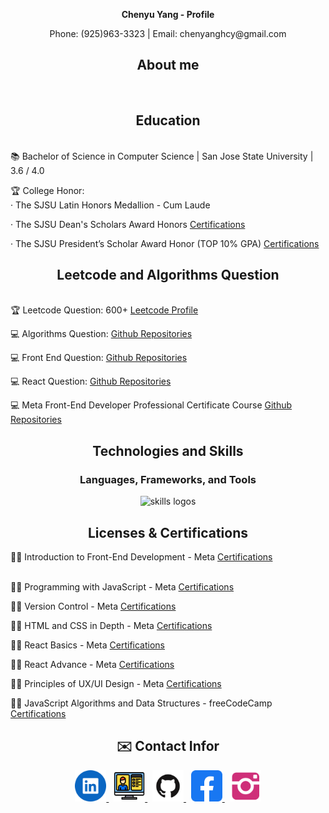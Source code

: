 <div align="center">
  <p><b> Chenyu Yang - Profile </b></p>
  <p>Phone: (925)963-3323 | Email: chenyanghcy@gmail.com </p>
</div>

<div align="center">
  <h2> <strong> About </strong> me </h2>
  <br>
</div>

 
<div align="center">
  <h2> <strong> Education </strong> </h2> 
  <br>
</div>

<div align="left">
📚 Bachelor of Science in Computer Science | San Jose State University | 3.6 / 4.0 </p> <a href="http://chenresume.com/page/resume.html"> </a>

🏆 College Honor: <br>
· The SJSU Latin Honors Medallion - Cum Laude

· The SJSU Dean's Scholars Award Honors <a href="http://chenresume.com/Files/Chenyu_Yang_Dean's_Scholar.pdf"> Certifications </a> 

· The SJSU President’s Scholar Award Honor (TOP 10% GPA) <a href="http://chenresume.com/Files/Chenyu_Yang_President_Scholar.pdf"> Certifications </a> 
</div>

<div align="center">
  <h2> <strong> Leetcode and Algorithms Question </strong> </h2>
  <br>
</div>

<div align = "left">
🏆 Leetcode Question: 600+ <a href="https://leetcode.com/HCYYCY/"> Leetcode Profile </a> 
<p></p>
💻 Algorithms Question: <a href="https://github.com/ChenHCY/AlgorithmsQuestion"> Github Repositories </a>
<p></p>
💻 Front End Question: <a href="https://github.com/ChenHCY/FrontEndQuestion"> Github Repositories </a>
<p></p>
💻 React Question: <a href="https://github.com/ChenHCY/ReactJSProject"> Github Repositories </a>
<p></p>
💻 Meta Front-End Developer Professional Certificate Course <a href="https://github.com/ChenHCY/MetaFrontEndCourse"> Github Repositories </a>
</div>

<div align="center">
  <h2> <strong> Technologies and Skills  </strong> </h2>
  
  <h3> <strong> Languages, Frameworks, and Tools </strong></h3>
  <img src="https://skillicons.dev/icons?i=java,html,css,cpp,js,ts,react,nodejs,nextjs,vuejs,redux,mongodb,webpack,vite,github,aws,py,sass,jquery" alt="skills logos" />
</div>

<div align="center">
  <h2> <strong> Licenses & Certifications </strong> </h2>
</div>

<div align="left">
👩‍💻 Introduction to Front-End Development - Meta  <a href="https://www.coursera.org/account/accomplishments/certificate/VRWTN446XDHB"> Certifications </a> <br><br>

👩‍💻 Programming with JavaScript - Meta  <a href="https://www.coursera.org/account/accomplishments/certificate/7VKLXVJSA5QQ"> Certifications </a> <br>

👩‍💻 Version Control - Meta  <a href="https://www.coursera.org/account/accomplishments/certificate/NMF6HRZY6RNH"> Certifications </a> <br>

👩‍💻 HTML and CSS in Depth - Meta  <a href="https://www.coursera.org/account/accomplishments/certificate/MPLB5ZKJBDSN"> Certifications </a> <br>

👩‍💻 React Basics - Meta  <a href="https://www.coursera.org/account/accomplishments/certificate/QW7BGJ253CY6"> Certifications </a> <br>

👩‍💻 React Advance - Meta  <a href="https://www.coursera.org/account/accomplishments/certificate/HMU934AN3FZL"> Certifications </a> <br>

👩‍💻 Principles of UX/UI Design - Meta  <a href="https://www.coursera.org/account/accomplishments/certificate/4E6RZF6ZBMQT"> Certifications </a> <br>

👩‍💻 JavaScript Algorithms and Data Structures - freeCodeCamp  <a href="https://freecodecamp.org/certification/ChenHCY0120/javascript-algorithms-and-data-structures"> Certifications </a> <br>
</div>

<div align="center">
  <h2 align="center">✉️ Contact Infor </h2>
  <a href="https://www.linkedin.com/in/chen14/" target="_blank">
    <img src="./icon/linkedin.png" width="50x" alt="LinkedIn"/>
  </a>
   &nbsp
  <a href="http://chenresume.com/" target="_blank">
    <img src="./icon/web.png" width="50x" alt="Website"/>
  </a>
   &nbsp
  <a href="https://github.com/ChenHCY" target="_blank">
    <img src="./icon/github.png" width="50x" alt="Github"/>
  </a>
   &nbsp
  <a href="https://www.facebook.com/chenyu.yang.568" target="_blank">
    <img src="./icon/facebook.png" width="50px" alt="Facebook"/>
  </a>
  &nbsp
  <a href="https://www.instagram.com/chen.hcy/" target="_blank">
    <img src="./icon/ins.png" width="50px" alt="Instagram"/>
  </a>
</div>
